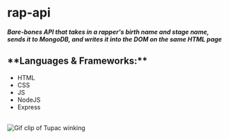 # rap-api
***Bare-bones API that takes in a rapper's birth name and stage name, sends it to MongoDB, and writes it into the DOM on the same HTML page***

<h2>**Languages & Frameworks:**</h2>
<ul>
  <li>HTML</li>
  <li>CSS</li>
  <li>JS</li>
  <li>NodeJS</li> 
  <li>Express</li>
</ul>
<br />
<img src="https://tenor.com/view/2pac-tupac-wink-gif-5986171.gif" alt="Gif clip of Tupac winking">
